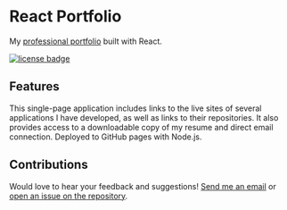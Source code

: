 # React Portfolio

My [professional portfolio](https://rawagschal.github.io/) built with React.
    
[![license badge](https://img.shields.io/static/v1?label=license&message=MIT&color=important)](https://opensource.org/licenses/MIT)

## Features

This single-page application includes links to the live sites of several applications I have developed, as well as links to their repositories.
It also provides access to a downloadable copy of my resume and direct email connection. Deployed to GitHub pages with Node.js.

## Contributions

Would love to hear your feedback and suggestions! [Send me an email](mailto:rawagschal@gmail.com) or [open an issue on the repository](https://github.com/rawagschal/rawagschal.github.io/issues).
